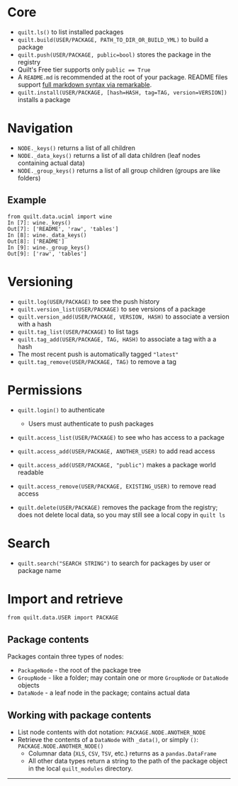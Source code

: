 

# Core
* `quilt.ls()` to list installed packages
* `quilt.build(USER/PACKAGE, PATH_TO_DIR_OR_BUILD_YML)` to build a package
* `quilt.push(USER/PACKAGE, public=bool)` stores the package in the registry
 * Quilt's Free tier supports only `public == True`
 * A `README.md` is recommended at the root of your package. README files support [full markdown syntax via remarkable](https://jonschlinkert.github.io/remarkable/demo/).
* `quilt.install(USER/PACKAGE, [hash=HASH, tag=TAG, version=VERSION])` installs a package

# Navigation
* `NODE._keys()` returns a list of all children
* `NODE._data_keys()` returns a list of all data children (leaf nodes containing actual data)
* `NODE._group_keys()` returns a list of all group children (groups are like folders)

## Example
```
from quilt.data.uciml import wine
In [7]: wine._keys()
Out[7]: ['README', 'raw', 'tables']
In [8]: wine._data_keys()
Out[8]: ['README']
In [9]: wine._group_keys()
Out[9]: ['raw', 'tables']
```

# Versioning
* `quilt.log(USER/PACKAGE)` to see the push history
* `quilt.version_list(USER/PACKAGE)` to see versions of a package
* `quilt.version_add(USER/PACKAGE, VERSION, HASH)` to associate a version with a hash
* `quilt.tag_list(USER/PACKAGE)` to list tags
* `quilt.tag_add(USER/PACKAGE, TAG, HASH)` to associate a tag with a a hash
* The most recent push is automatically tagged `"latest"`
* `quilt.tag_remove(USER/PACKAGE, TAG)` to remove a tag

# Permissions
* `quilt.login()` to authenticate
  * Users must authenticate to push packages
* `quilt.access_list(USER/PACKAGE)` to see who has access to a package
* `quilt.access_add(USER/PACKAGE, ANOTHER_USER)` to add read access
 * `quilt.access_add(USER/PACKAGE, "public")` makes a package world readable
* `quilt.access_remove(USER/PACKAGE, EXISTING_USER)` to remove read access

* `quilt.delete(USER/PACKAGE)` removes the package from the registry; does not delete local data, so you may still see a local copy in `quilt ls`



# Search
* `quilt.search("SEARCH STRING")` to search for packages by user or package name


# Import and retrieve
`from quilt.data.USER import PACKAGE`

## Package contents
Packages contain three types of nodes:
* `PackageNode` - the root of the package tree
* `GroupNode` - like a folder; may contain one or more `GroupNode` or `DataNode` objects
* `DataNode` - a leaf node in the package; contains actual data

## Working with package contents
* List node contents with dot notation: `PACKAGE.NODE.ANOTHER_NODE`
* Retrieve the contents of a `DataNode` with `_data()`, or simply `()`: `PACKAGE.NODE.ANOTHER_NODE()`
  * Columnar data (`XLS`, `CSV`, `TSV`, etc.) returns as a `pandas.DataFrame`
  * All other data types return a string to the path of the package object in the local `quilt_modules` directory.

***